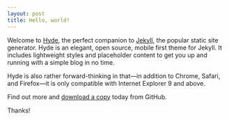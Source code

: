 ```yaml
---
layout: post
title: Hello, world!
---
```


Welcome to [Hyde](http://andhyde.com), the perfect companion to [Jekyll](http://jekyllrb.com), the popular static site generator. Hyde is an elegant, open source, mobile first theme for Jekyll. It includes lightweight styles and placeholder content to get you up and running with a simple blog in no time.

Hyde is also rather forward-thinking in that—in addition to Chrome, Safari, and Firefox—it is only compatible with Internet Explorer 9 and above.

Find out more and [download a copy](https://github.com/mdo/hyde) today from GitHub.

Thanks!